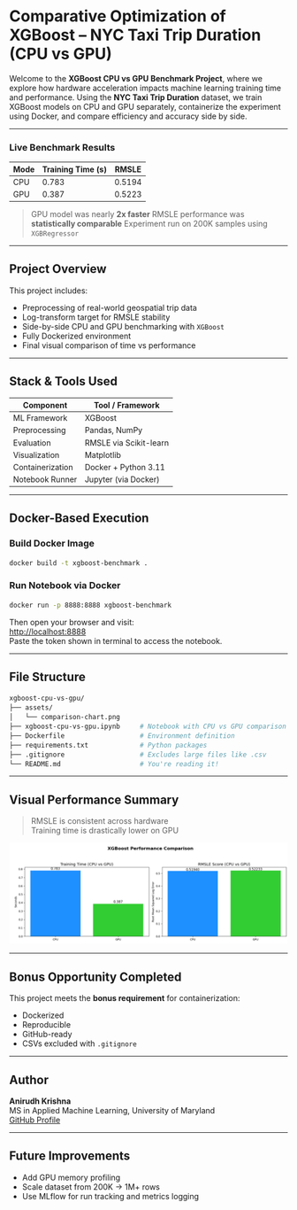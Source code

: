
# Comparative Optimization of XGBoost –  NYC Taxi Trip Duration (CPU vs GPU)

Welcome to the **XGBoost CPU vs GPU Benchmark Project**, where we explore how hardware acceleration impacts machine learning training time and performance. Using the **NYC Taxi Trip Duration** dataset, we train XGBoost models on CPU and GPU separately, containerize the experiment using Docker, and compare efficiency and accuracy side by side.

---

###  Live Benchmark Results

| Mode | Training Time (s) | RMSLE   |
|------|-------------------|---------|
| CPU  | 0.783             | 0.5194  |
| GPU  | 0.387             | 0.5223  |

>  GPU model was nearly **2x faster**
>  RMSLE performance was **statistically comparable**
>  Experiment run on 200K samples using `XGBRegressor`

---

##  Project Overview

This project includes:

*  Preprocessing of real-world geospatial trip data  
*  Log-transform target for RMSLE stability  
*  Side-by-side CPU and GPU benchmarking with `XGBoost`  
*  Fully Dockerized environment  
*  Final visual comparison of time vs performance  

---

##  Stack & Tools Used

| Component         | Tool / Framework          |
|------------------|---------------------------|
| ML Framework     | XGBoost                   |
| Preprocessing     | Pandas, NumPy            |
| Evaluation       | RMSLE via Scikit-learn    |
| Visualization    | Matplotlib                |
| Containerization | Docker + Python 3.11      |
| Notebook Runner  | Jupyter (via Docker)      |

---

##  Docker-Based Execution

###  Build Docker Image
```bash
docker build -t xgboost-benchmark .
```

###  Run Notebook via Docker
```bash
docker run -p 8888:8888 xgboost-benchmark
```

Then open your browser and visit:  
[http://localhost:8888](http://localhost:8888)  
Paste the token shown in terminal to access the notebook.

---

##  File Structure

```bash
xgboost-cpu-vs-gpu/
├── assets/
│   └── comparison-chart.png
├── xgboost-cpu-vs-gpu.ipynb     # Notebook with CPU vs GPU comparison
├── Dockerfile                   # Environment definition
├── requirements.txt             # Python packages
├── .gitignore                   # Excludes large files like .csv
└── README.md                    # You're reading it!
```

---

##  Visual Performance Summary

>  RMSLE is consistent across hardware  
>  Training time is drastically lower on GPU

![Training Time and RMSLE Comparison](assets/comparison-chart.png)

---

## Bonus Opportunity Completed

This project meets the **bonus requirement** for containerization:

- Dockerized
- Reproducible 
- GitHub-ready
- CSVs excluded with `.gitignore`

---

## Author

**Anirudh Krishna**  
MS in Applied Machine Learning, University of Maryland  
[GitHub Profile](https://github.com/Anirudh20602)

---

## Future Improvements

*  Add GPU memory profiling
*  Scale dataset from 200K → 1M+ rows
*  Use MLflow for run tracking and metrics logging
